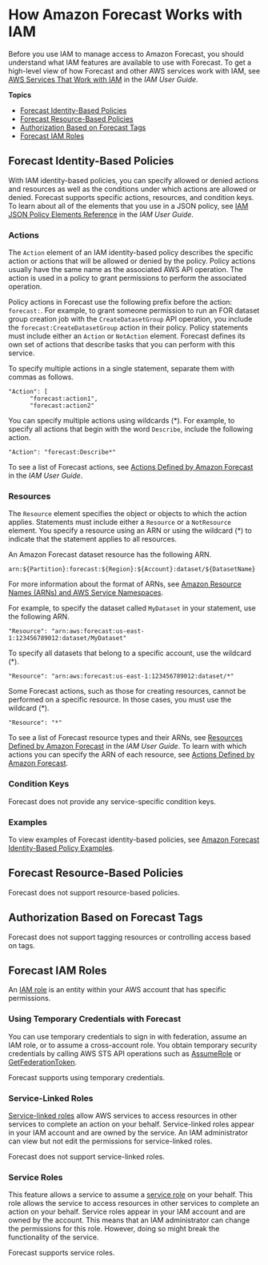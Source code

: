 # How Amazon Forecast Works with IAM<a name="security_iam_service-with-iam"></a>

Before you use IAM to manage access to Amazon Forecast, you should understand what IAM features are available to use with Forecast\. To get a high\-level view of how Forecast and other AWS services work with IAM, see [AWS Services That Work with IAM](https://docs.aws.amazon.com/IAM/latest/UserGuide/reference_aws-services-that-work-with-iam.html) in the *IAM User Guide*\.

**Topics**
+ [Forecast Identity\-Based Policies](#security_iam_service-with-iam-id-based-policies)
+ [Forecast Resource\-Based Policies](#security_iam_service-with-iam-resource-based-policies)
+ [Authorization Based on Forecast Tags](#security_iam_service-with-iam-tags)
+ [Forecast IAM Roles](#security_iam_service-with-iam-roles)

## Forecast Identity\-Based Policies<a name="security_iam_service-with-iam-id-based-policies"></a>

With IAM identity\-based policies, you can specify allowed or denied actions and resources as well as the conditions under which actions are allowed or denied\. Forecast supports specific actions, resources, and condition keys\. To learn about all of the elements that you use in a JSON policy, see [IAM JSON Policy Elements Reference](https://docs.aws.amazon.com/IAM/latest/UserGuide/reference_policies_elements.html) in the *IAM User Guide*\.

### Actions<a name="security_iam_service-with-iam-id-based-policies-actions"></a>

The `Action` element of an IAM identity\-based policy describes the specific action or actions that will be allowed or denied by the policy\. Policy actions usually have the same name as the associated AWS API operation\. The action is used in a policy to grant permissions to perform the associated operation\. 

Policy actions in Forecast use the following prefix before the action: `forecast:`\. For example, to grant someone permission to run an FOR dataset group creation job with the `CreateDatasetGroup` API operation, you include the `forecast:CreateDatasetGroup` action in their policy\. Policy statements must include either an `Action` or `NotAction` element\. Forecast defines its own set of actions that describe tasks that you can perform with this service\.

To specify multiple actions in a single statement, separate them with commas as follows\.

```
"Action": [
      "forecast:action1",
      "forecast:action2"
```

You can specify multiple actions using wildcards \(\*\)\. For example, to specify all actions that begin with the word `Describe`, include the following action\.

```
"Action": "forecast:Describe*"
```



To see a list of Forecast actions, see [Actions Defined by Amazon Forecast](https://docs.aws.amazon.com/IAM/latest/UserGuide/list_awskeymanagementservice.html#awskeymanagementservice-actions-as-permissions) in the *IAM User Guide*\.

### Resources<a name="security_iam_service-with-iam-id-based-policies-resources"></a>

The `Resource` element specifies the object or objects to which the action applies\. Statements must include either a `Resource` or a `NotResource` element\. You specify a resource using an ARN or using the wildcard \(\*\) to indicate that the statement applies to all resources\.



An Amazon Forecast dataset resource has the following ARN\.

```
arn:${Partition}:forecast:${Region}:${Account}:dataset/${DatasetName}
```

For more information about the format of ARNs, see [Amazon Resource Names \(ARNs\) and AWS Service Namespaces](https://docs.aws.amazon.com/general/latest/gr/aws-arns-and-namespaces.html)\.

For example, to specify the dataset called `MyDataset` in your statement, use the following ARN\.

```
"Resource": "arn:aws:forecast:us-east-1:123456789012:dataset/MyDataset"
```

To specify all datasets that belong to a specific account, use the wildcard \(\*\)\.

```
"Resource": "arn:aws:forecast:us-east-1:123456789012:dataset/*"
```

Some Forecast actions, such as those for creating resources, cannot be performed on a specific resource\. In those cases, you must use the wildcard \(\*\)\.

```
"Resource": "*"
```

To see a list of Forecast resource types and their ARNs, see [Resources Defined by Amazon Forecast](https://docs.aws.amazon.com/IAM/latest/UserGuide/list_awskeymanagementservice.html#awskeymanagementservice-resources-for-iam-policies) in the *IAM User Guide*\. To learn with which actions you can specify the ARN of each resource, see [Actions Defined by Amazon Forecast](https://docs.aws.amazon.com/IAM/latest/UserGuide/list_awskeymanagementservice.html#awskeymanagementservice-actions-as-permissions)\.

### Condition Keys<a name="security_iam_service-with-iam-id-based-policies-conditionkeys"></a>

Forecast does not provide any service\-specific condition keys\.

### Examples<a name="security_iam_service-with-iam-id-based-policies-examples"></a>



To view examples of Forecast identity\-based policies, see [Amazon Forecast Identity\-Based Policy Examples](security_iam_id-based-policy-examples.md)\.

## Forecast Resource\-Based Policies<a name="security_iam_service-with-iam-resource-based-policies"></a>

Forecast does not support resource\-based policies\.

## Authorization Based on Forecast Tags<a name="security_iam_service-with-iam-tags"></a>

Forecast does not support tagging resources or controlling access based on tags\.

## Forecast IAM Roles<a name="security_iam_service-with-iam-roles"></a>

An [IAM role](https://docs.aws.amazon.com/IAM/latest/UserGuide/id_roles.html) is an entity within your AWS account that has specific permissions\.

### Using Temporary Credentials with Forecast<a name="security_iam_service-with-iam-roles-tempcreds"></a>

You can use temporary credentials to sign in with federation, assume an IAM role, or to assume a cross\-account role\. You obtain temporary security credentials by calling AWS STS API operations such as [AssumeRole](https://docs.aws.amazon.com/STS/latest/APIReference/API_AssumeRole.html) or [GetFederationToken](https://docs.aws.amazon.com/STS/latest/APIReference/API_GetFederationToken.html)\. 

Forecast supports using temporary credentials\. 

### Service\-Linked Roles<a name="security_iam_service-with-iam-roles-service-linked"></a>

[Service\-linked roles](https://docs.aws.amazon.com/IAM/latest/UserGuide/id_roles_terms-and-concepts.html#iam-term-service-linked-role) allow AWS services to access resources in other services to complete an action on your behalf\. Service\-linked roles appear in your IAM account and are owned by the service\. An IAM administrator can view but not edit the permissions for service\-linked roles\.

Forecast does not support service\-linked roles\.

### Service Roles<a name="security_iam_service-with-iam-roles-service"></a>

This feature allows a service to assume a [service role](https://docs.aws.amazon.com/IAM/latest/UserGuide/id_roles_terms-and-concepts.html#iam-term-service-role) on your behalf\. This role allows the service to access resources in other services to complete an action on your behalf\. Service roles appear in your IAM account and are owned by the account\. This means that an IAM administrator can change the permissions for this role\. However, doing so might break the functionality of the service\.

Forecast supports service roles\. 